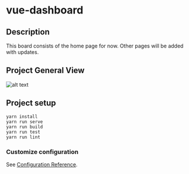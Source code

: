 # vue-dashboard


## Description
This board consists of the home page for now. Other pages will be added with updates.

## Project General View
![alt text](https://github.com/sercannaya/vue-dashboard/tree/master/public/dashboard-preview.jpg)

## Project setup
```
yarn install
yarn run serve
yarn run build
yarn run test
yarn run lint
```

### Customize configuration
See [Configuration Reference](https://cli.vuejs.org/config/).
